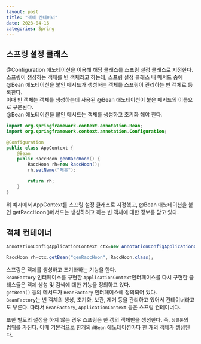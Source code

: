 ```yaml
---
layout: post
title: "객체 컨테이너"
date: 2023-04-16
categories: Spring
---
```


## 스프링 설정 클래스
@Configuration 애노테이션을 이용해 해당 클래스를 스프링 설정 클래스로 지정한다.  
스프링이 생성하는 객체를 빈 객체라고 하는데, 스프링 설정 클래스 내 메서드 중에 @Bean 애노테이션을 붙인 메서드가 생성하는 객체를 스프링이 관리하는 빈 객체로 등록한다.  
이때 빈 객체는 객체를 생성하는데 사용된 @Bean 애노테이션이 붙은 메서드의 이름으로 구분된다.  
@Bean 애노테이션을 붙인 메서드는 객체를 생성하고 초기화 해야 한다.

``` Java
import org.springframework.context.annotation.Bean;
import org.springframework.context.annotation.Configuration;

@Configuration
public class AppContext {
    @Bean
    public RaccHoon genRaccHoon() {
        RaccHoon rh=new RaccHoon();
        rh.setName("재훈");
        
        return rh;
    }
}
```

위 예시에서 AppContext를 스프링 설정 클래스로 지정했고, @Bean 애노테이션을 붙인 getRaccHoon()메서드는 생성하려고 하는 빈 객체에 대한 정보를 담고 있다.

## 객체 컨테이너
```Java
AnnotationConfigApplicationContext ctx=new AnnotationConfigApplicationContext(AppContext.class);

RaccHoon rh=ctx.getBean("genRaccHoon", RaccHoon.class);
```
스프링은 객체를 생성하고 초기화하는 기능을 한다.  
`BeanFactory` 인터페이스를 구현한 `ApplicationContext`인터페이스를 다시 구현한 클래스들은 객체 생성 및 검색에 대한 기능을 정의하고 있다.  
`getBean()` 등의 메서드가 `BeanFactory` 인터페이스에 정의되어 있다.  
`BeanFactory`는 빈 객체의 생성, 초기화, 보관, 제거 등을 관리하고 있어서 컨테이너라고도 부른다. 따라서 `BeanFactory`, `ApplicationContext` 등은 스프링 컨테이너다.  

또한 별도의 설정을 하지 않는 경우 스프링은 한 갱의 객체만을 생성한다. 즉, `싱글톤`의 범위를 가진다. 이때 기본적으로 한개의 `@Bean` 에노테이션마다 한 개의 객체가 생성된다.
